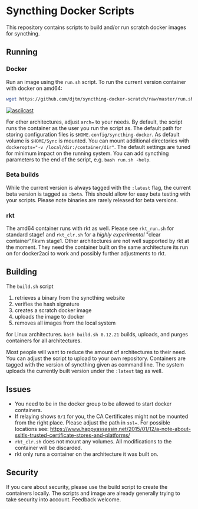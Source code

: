 # Syncthing Docker Scripts

This repository contains scripts to build and/or run scratch docker images for syncthing.

## Running

### Docker
Run an image using the `run.sh` script. To run the current version container with docker on amd64:
```bash
wget https://github.com/djtm/syncthing-docker-scratch/raw/master/run.sh && bash run.sh
```
[![asciicast](https://asciinema.org/a/41919.png)](https://asciinema.org/a/41919)

For other architectures, adjust `arch=` to your needs. By default, the script runs 
the container as the user you run the script as. The default path for storing 
configuration files is `$HOME.config/syncthing-docker`. As default volume is 
`$HOME/Sync` is mounted. You can mount additional directories with 
`dockeropts="-v /local/dir:/container/dir"`. The default settings are 
tuned for minimum impact on the running system. You can add syncthing 
parameters to the end of the script, e.g. `bash run.sh -help`.

### Beta builds

While the current version is always tagged with the `:latest` flag, the current beta version
is tagged as `:beta`. This should allow for easy beta testing with your scripts. Please note
binaries are rarely released for beta versions.

### rkt

The amd64 container runs with rkt as well. Please see `rkt_run.sh` for standard stage1 
and `rkt_clr.sh` for a _highly experimental_ "clear container"/lkvm stage1. 
Other architectures are not well supported by rkt at the moment. They need 
the container built on the same architecture its run on for docker2aci to work 
and possibly further adjustments to rkt.

## Building

The `build.sh` script

1. retrieves a binary from the syncthing website
2. verifies the hash signature
3. creates a scratch docker image
4. uploads the image to docker
5. removes all images from the local system

for Linux architectures. `bash build.sh 0.12.21` builds, uploads, and purges containers for all architectures.

Most people will want to reduce the amount of architectures to their need. 
You can adjust the script to upload to your own repository. Containers are 
tagged with the version of syncthing given as command line. The system uploads
the currently built version under the `:latest` tag as well.

## Issues
- You need to be in the docker group to be allowed to start docker containers.
- If relaying shows `0/1` for you, the CA Certificates might not be mounted
from the right place. Please adjust the path in `ssl=`. For possible locations see:
https://www.happyassassin.net/2015/01/12/a-note-about-ssltls-trusted-certificate-stores-and-platforms/
- `rkt_clr.sh` does not mount any volumes. All modifications to the container will be discarded.
- rkt only runs a container on the architecture it was built on.

## Security
If you care about security, please use the build script to create the containers locally.
The scripts and image are already generally trying to take security into account. 
Feedback welcome.
